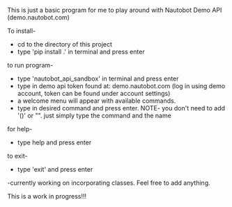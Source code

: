 This is just a basic program for me to play around with Nautobot Demo API (demo.nautobot.com)

To install-
* cd to the directory of this project
*  type 'pip install .' in terminal and press enter


to run program-
* type 'nautobot_api_sandbox' in terminal and press enter
* type in demo api token found at: demo.nautobot.com (log in using demo account, token can be found under account settings)
* a welcome menu will appear with available commands. 
* type in desired command and press enter. NOTE- you don't need to add '()' or "". just simply type the command and the name 

for help-
* type help and press enter

to exit-
* type 'exit' and press enter


-currently working on incorporating classes. Feel free to add anything.

This is a work in progress!!!


